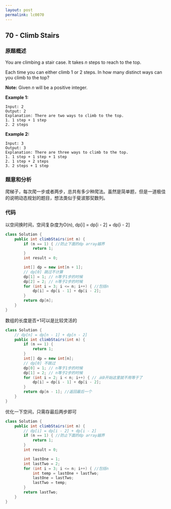 ```yaml
---
layout: post
permalink: lc0070
---
```


## 70 - Climb Stairs

### 原题概述

You are climbing a stair case. It takes _n_ steps to reach to the top.

Each time you can either climb 1 or 2 steps. In how many distinct ways can you climb to the top?

**Note:** Given _n_ will be a positive integer.

**Example 1:**

```text
Input: 2
Output: 2
Explanation: There are two ways to climb to the top.
1. 1 step + 1 step
2. 2 steps
```

**Example 2:**

```text
Input: 3
Output: 3
Explanation: There are three ways to climb to the top.
1. 1 step + 1 step + 1 step
2. 1 step + 2 steps
3. 2 steps + 1 step
```

### 题意和分析

爬梯子，每次爬一步或者两步，总共有多少种爬法。虽然是简单题，但是一道极佳的说明动态规划的题目，想法类似于斐波那契数列。

### 代码

以空间换时间，空间复杂度为O\(n\),  dp\[i\] = dp\[i - 2\] + dp\[i - 2\]

```java
class Solution {
    public int climbStairs(int n) {
        if (n == 1) { //防止下面的dp array越界
            return 1;
        }
        int result = 0;

        int[] dp = new int[n + 1];
        // dp[0] 跳过不计算
        dp[1] = 1; // n等于1步的时候
        dp[2] = 2; // n等于2步的时候
        for (int i = 3; i <= n; i++) { //包括n
            dp[i] = dp[i - 1] + dp[i - 2];
        }
        return dp[n];
    }
}
```

数组的长度是否+1可以是比较灵活的
```java
class Solution {
    // dp[n] = dp[n - 1] + dp[n - 2]
    public int climbStairs(int n) {
        if (n == 1) {
            return 1;
        }
        int[] dp = new int[n]; 
        // dp[0] 不跳过
        dp[0] = 1; // n等于1步的时候
        dp[1] = 2; // n等于2步的时候
        for (int i = 2; i < n; i++) { // 从0开始这里就不用等于了
            dp[i] = dp[i - 1] + dp[i - 2];
        }
        return dp[n - 1]; //返回最后一个
    }
}
```

优化一下空间，只需存最后两步即可

```java
class Solution {
    public int climbStairs(int n) {
        // dp[i] = dp[i - 2] + dp[i - 2]
        if (n == 1) { //防止下面的dp array越界
            return 1;
        }
        int result = 0;

        int lastOne = 1;
        int lastTwo = 2;
        for (int i = 3; i <= n; i++) { //包括n
            int temp = lastOne + lastTwo;
            lastOne = lastTwo;
            lastTwo = temp;
        }
        return lastTwo;
    }
}
```